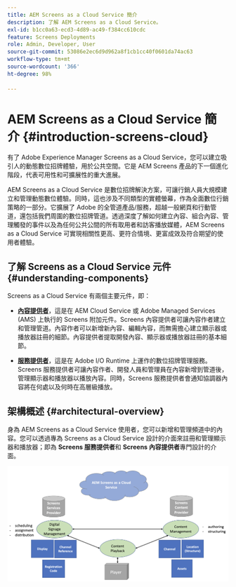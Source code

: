 ```yaml
---
title: AEM Screens as a Cloud Service 簡介
description: 了解 AEM Screens as a Cloud Service。
exl-id: b1cc0a63-ecd3-4d89-ac49-f384cc610cdc
feature: Screens Deployments
role: Admin, Developer, User
source-git-commit: 53086e2ec6d9d962a8f1cb1cc40f0601da74ac63
workflow-type: tm+mt
source-wordcount: '366'
ht-degree: 98%

---
```



# AEM Screens as a Cloud Service 簡介 {#introduction-screens-cloud}

有了 Adobe Experience Manager Screens as a Cloud Service，您可以建立吸引人的動態數位招牌體驗，用於公共空間。它是 AEM Screens 產品的下一個進化階段，代表可用性和可擴展性的重大進展。

AEM Screens as a Cloud Service 是數位招牌解決方案，可讓行銷人員大規模建立和管理動態數位體驗。同時，這也涉及不同類型的實體螢幕，作為全面數位行銷策略的一部分。它擴展了 Adobe 的全管道產品/服務，超越一般網頁和行動管道，還包括我們周圍的數位招牌管道。透過深度了解如何建立內容、組合內容、管理觸發的事件以及為任何公共公間的所有取用者和訪客播放媒體，AEM Screens as a Cloud Service 可實現相關性更高、更符合情境、更富成效及符合期望的使用者體驗。

## 了解 Screens as a Cloud Service 元件 {#understanding-components}

Screens as a Cloud Service 有兩個主要元件，即：

* **[內容提供者](https://experienceleague.adobe.com/docs/experience-manager-cloud-service/content/screens-as-cloud-service/configure-screens-cloud/using-screens-content-provider.html?lang=zh-Hant)**，這是在 AEM Cloud Service 或 Adobe Managed Services (AMS) 上執行的 Screens 附加元件。Screens 內容提供者可讓內容作者建立和管理管道。內容作者可以新增新內容、編輯內容，而無需擔心建立顯示器或播放器註冊的細節。內容提供者提取開發內容、顯示器或播放器註冊的基本細節。

* **[服務提供者](https://experienceleague.adobe.com/docs/experience-manager-cloud-service/content/screens-as-cloud-service/configure-screens-cloud/navigating-to-screens-services-provider.html?lang=zh-Hant)**，這是在 Adobe I/O Runtime 上運作的數位招牌管理服務。Screens 服務提供者可讓內容作者、開發人員和管理員在內容新增到管道後，管理顯示器和播放器以播放內容。同時，Screens 服務提供者會通知協調器內容將在何處以及何時在高層級播放。


## 架構概述 {#architectural-overview}

身為 AEM Screens as a Cloud Service 使用者，您可以新增和管理頻道中的內容。您可以透過專為 Screens as a Cloud Service 設計的介面來註冊和管理顯示器和播放器；即為 **Screens 服務提供者**&#x200B;和 **Screens 內容提供者**&#x200B;專門設計的介面。

![架構概觀](/help/screens-cloud/assets/architecture-screenscloud.png)
